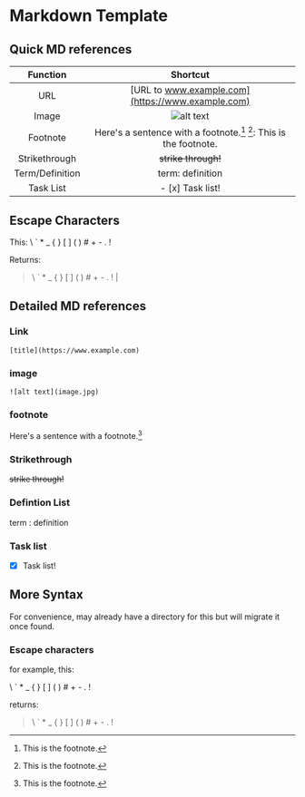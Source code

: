 # Markdown Template

## Quick MD references

| Function | Shortcut |
|:-:|:-:|
| URL | [URL to www.example.com](https://www.example.com) | "[title](https://www.example.com)"|
| Image |  ![alt text](image.jpg) |
| Footnote | Here's a sentence with a footnote.[^1] [^1]: This is the footnote.  |
| Strikethrough | ~~strike through!~~ |
| Term/Definition | term: definition |
| Task List | - [x] Task list! |

##  Escape Characters

This: \\ \` \* \_ \{ \} \[ \] \( \) \# \+ \- \. \!

Returns:

> \ ` * _ { } [ ] ( ) # + - . !
 | 

## Detailed MD references

### Link

```
[title](https://www.example.com)
```

### image

```
![alt text](image.jpg)
```

### footnote

Here's a sentence with a footnote.[^1]

[^1]: This is the footnote. 

### Strikethrough

~~strike through!~~

### Defintion List

term
: definition

### Task list

- [x] Task list!

## More Syntax

For convenience, may already have a directory for this but will migrate it once found.

### Escape characters

for example, this:

\\ \` \* \_ \{ \} \[ \] \( \) \# \+ \- \. \!

returns:

> \ ` * _ { } [ ] ( ) # + - . !
